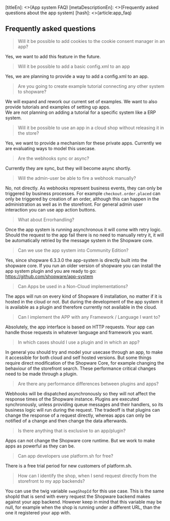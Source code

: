 [titleEn]: <>(App system FAQ)
[metaDescriptionEn]: <>(Frequently asked questions about the app system)
[hash]: <>(article:app_faq)

## Frequently asked questions

>Will it be possible to add cookies to the cookie consent manager in an app?

Yes, we want to add this feature in the future.

>Will it be possible to add a basic config.xml to an app

Yes, we are planning to provide a way to add a config.xml to an app.

>Are you going to create example tutorial connecting any other system to shopware?

We will expand and rework our current set of examples. We want to also provide tutorials and examples
of setting up apps.  
We are not planning on adding a tutorial for a specific system like a ERP system.

>Will it be possible to use an app in a cloud shop without releasing it in the store?

Yes, we want to provide a mechanism for these private apps. Currently we are evaluating ways to model this usecase.

>Are the webhooks sync or async?

Currently they are sync, but they will become async shortly.


>Will the admin-user be able to fire a webhook manually?

No, not directly. As webhooks represent business events, they can only be triggered by business processes.
For example `checkout.order.placed` can only be triggered by creation of an order, although this can happen 
in the administration as well as in the storefront.
For general admin user interaction you can use app action buttons.

>What about Errorhandling?

Once the app system is running asynchronous it will come with retry logic. 
Should the request to the app fail there is no need to manually retry it, it will be automatically retried 
by the message system in the Shopware core.

>Can we use the app system into Community Edition?

Yes, since shopware 6.3.3.0 the app-system is directly built into the shopware core.
If you run an older version of shopware you can install the app system plugin and you are ready to go:
https://github.com/shopware/app-system


>Can Apps be used in a Non-Cloud implementations?

The apps will run on every kind of Shopware 6 installation, no matter if it is
hosted in the cloud or not. But during the development of the app system it is
available as a plugin and therefore currently not available in the cloud. 


>Can I implement the APP with any Framework / Language I want to?

Absolutely, the app interface is based on HTTP requests. Your app can handle 
those requests in whatever language and framework you want.


>In which cases should I use a plugin and in which an app?

In general you should try and model your usecase through an app, to make it accessible for both cloud 
and self hosted versions. But some things require direct modification of the Shopware Core, for example 
changing the behaviour of the storefront search. These performance critical changes need to be made through a
plugin. 


> Are there any performance differences between plugins and apps?

Webhooks will be dispatched asynchronously so they will not affect the response times of the
Shopware instance. Plugins are executed synchronously, unless providing queue messages and their handlers, 
so its business logic will run during the request. The tradeoff is that plugins can change the response of a
request directly, whereas apps can only be notified of a change and then change the data afterwards.


>Is there anything that is exclusive to an app/plugin?

Apps can not change the Shopware core runtime. But we work to make apps
as powerful as they can be.


>Can app developers use platform.sh for free?

There is a free trial period for new customers of platform.sh.


>How can I identify the shop, when I send request directly from the storefront to my app backends?

You can use the twig variable `swagShopId` for this use case. This is the same shopId that is send with every request the Shopware backend makes against your app backend.
However keep in mind that this variable may be null, for example when the shop is running under a different URL, than the one it registered your app with.

